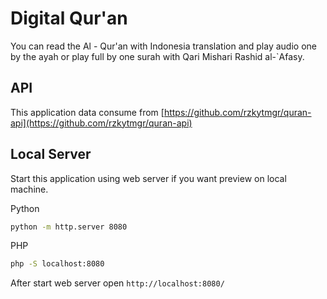 # Digital Qur'an

You can read the Al - Qur'an with Indonesia translation and play audio one by the ayah or play full by one surah with Qari Mishari Rashid al-`Afasy.


## API
This application data consume from [https://github.com/rzkytmgr/quran-api](https://github.com/rzkytmgr/quran-api)

## Local Server
Start this application using web server if you want preview on local machine.

Python
```sh
python -m http.server 8080
```

PHP
```sh
php -S localhost:8080
```

After start web server open `http://localhost:8080/`
